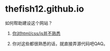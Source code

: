 # thefish12.github.io
如何帮助建设这个网站？

1. [你对html/css/js并不熟悉](https://www.luogu.com.cn/paste/cp3nhneu)

2. 你对这些都很熟悉的话，就直接弄源代码吧QAQ。
